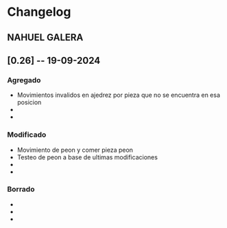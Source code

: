 # Changelog

## NAHUEL GALERA

## [0.26] -- 19-09-2024

### Agregado
-   Movimientos invalidos en ajedrez por pieza que no se encuentra en esa posicion
-   
-   

### Modificado
-   Movimiento de peon y comer pieza peon
-   Testeo de peon a base de ultimas modificaciones
-   
-   

### Borrado
-   
- 
- 
